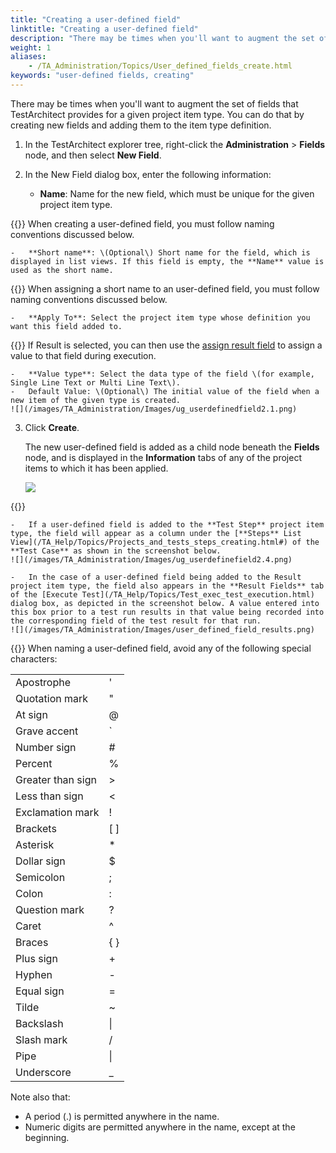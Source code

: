 ```yaml
--- 
title: "Creating a user-defined field"
linktitle: "Creating a user-defined field"
description: "There may be times when you'll want to augment the set of fields that TestArchitect provides for a given project item type. You can do that by creating new fields and adding them to the item type definition."
weight: 1
aliases: 
    - /TA_Administration/Topics/User_defined_fields_create.html
keywords: "user-defined fields, creating"
---
```


There may be times when you'll want to augment the set of fields that TestArchitect provides for a given project item type. You can do that by creating new fields and adding them to the item type definition.

1.  In the TestArchitect explorer tree, right-click the **Administration** \> **Fields** node, and then select **New Field**.

2.  In the New Field dialog box, enter the following information:

    -   **Name**: Name for the new field, which must be unique for the given project item type.

{{<important>}} When creating a user-defined field, you must follow naming conventions discussed below.

    -   **Short name**: \(Optional\) Short name for the field, which is displayed in list views. If this field is empty, the **Name** value is used as the short name.

{{<important>}} When assigning a short name to an user-defined field, you must follow naming conventions discussed below.

    -   **Apply To**: Select the project item type whose definition you want this field added to.

{{<note>}} If Result is selected, you can then use the [assign result field](/TA_Automation/Topics/bia_assign_result_field.html) to assign a value to that field during execution.

    -   **Value type**: Select the data type of the field \(for example, Single Line Text or Multi Line Text\).
    -   Default Value: \(Optional\) The initial value of the field when a new item of the given type is created.
    ![](/images/TA_Administration/Images/ug_userdefinedfield2.1.png)

3.  Click **Create**.

    The new user-defined field is added as a child node beneath the **Fields** node, and is displayed in the **Information** tabs of any of the project items to which it has been applied.

    ![](/images/TA_Administration/Images/user_defined_field_TM.png)

{{<note>}}

    -   If a user-defined field is added to the **Test Step** project item type, the field will appear as a column under the [**Steps** List View](/TA_Help/Topics/Projects_and_tests_steps_creating.html#) of the **Test Case** as shown in the screenshot below.
    ![](/images/TA_Administration/Images/ug_userdefinefield2.4.png)

    -   In the case of a user-defined field being added to the Result project item type, the field also appears in the **Result Fields** tab of the [Execute Test](/TA_Help/Topics/Test_exec_test_execution.html) dialog box, as depicted in the screenshot below. A value entered into this box prior to a test run results in that value being recorded into the corresponding field of the test result for that run.
    ![](/images/TA_Administration/Images/user_defined_field_results.png)


{{<restriction>}} When naming a user-defined field, avoid any of the following special characters:

|||
|------|------|
|Apostrophe|'|
|Quotation mark|"|
|At sign|@|
|Grave accent|\`|
|Number sign|\#|
|Percent|%|
|Greater than sign|\>|
|Less than sign|<|
|Exclamation mark|!|
|Brackets|\[ \]|
|Asterisk|\*|
|Dollar sign|$|
|Semicolon|;|
|Colon|:|
|Question mark|?|
|Caret|^|
|Braces|\{ \}|
|Plus sign|+|
|Hyphen|-|
|Equal sign|=|
|Tilde|~|
|Backslash|\\|
|Slash mark|/|
|Pipe|\||
|Underscore|\_|

Note also that:

-   A period \(.\) is permitted anywhere in the name.
-   Numeric digits are permitted anywhere in the name, except at the beginning.



